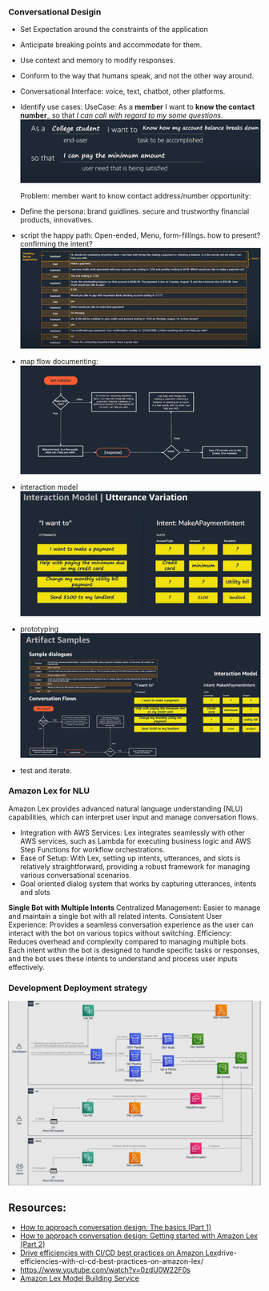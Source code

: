 ### Conversational Desigin
- Set Expectation around the constraints of the application
- Anticipate breaking points and accommodate for them.
- Use context and memory  to modify responses.
- Conform to the way that humans speak, and not the other way around.
- Conversational Interface: voice, text, chatbot, other platforms.
- Identify use cases:
     UseCase:   As a __member__ I want to __know the contact number___ so that _I can call with regard to my some questions_.
     ![alt text](image-1.png)

     Problem: member want to know contact address/number
     opportunity:
- Define the persona: brand guidlines. secure and trustworthy financial products, innovatives.
- script the happy path: Open-ended, Menu, form-fillings. how to present? confirming the intent?
![alt text](image.png)

- map flow documenting:
 ![alt text](image-2.png)

- interaction model
![alt text](image-3.png)

- prototyping
  ![alt text](image-4.png)

- test and iterate.




### Amazon Lex for NLU
Amazon Lex provides advanced natural language understanding (NLU) capabilities, which can interpret user input and manage conversation flows.
 - Integration with AWS Services: Lex integrates seamlessly with other AWS services, such as Lambda for executing business logic and AWS Step Functions for workflow orchestrations.
 - Ease of Setup: With Lex, setting up intents, utterances, and slots is relatively straightforward, providing a robust framework for managing various conversational scenarios.
 - Goal oriented dialog system that works by capturing utterances, intents and slots

**Single Bot with Multiple Intents**
Centralized Management: Easier to manage and maintain a single bot with all related intents.
Consistent User Experience: Provides a seamless conversation experience as the user can interact with the bot on various topics without switching.
Efficiency: Reduces overhead and complexity compared to managing multiple bots.
Each intent within the bot is designed to handle specific tasks or responses, and the bot uses these intents to understand and process user inputs effectively.

### Development Deployment strategy
![alt text](image-5.png)



## Resources:
- [How to approach conversation design: The basics (Part 1)](https://aws.amazon.com/blogs/machine-learning/part-1-approach-conversation-design-the-basics/)
- [How to approach conversation design: Getting started with Amazon Lex (Part 2)](https://aws.amazon.com/blogs/machine-learning/part-2-how-to-approach-conversation-design-getting-started-with-amazon-lex/)
- [Drive efficiencies with CI/CD best practices on Amazon Lex](https://aws.amazon.com/blogs/machine-learning/)drive-efficiencies-with-ci-cd-best-practices-on-amazon-lex/
- https://www.youtube.com/watch?v=0zdU0W22F0s
- [Amazon Lex Model Building Service](https://docs.aws.amazon.com/lex/latest/dg/API_Operations_Amazon_Lex_Model_Building_Service.html)
